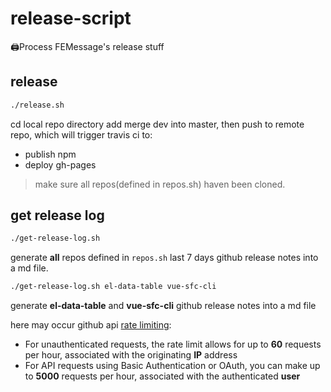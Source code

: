 # release-script
🖨Process FEMessage's release stuff 

## release

```sh
./release.sh
```

cd local repo directory add merge dev into master, then push to remote repo, which will trigger travis ci to:
- publish npm  
- deploy gh-pages

> make sure all repos(defined in repos.sh) haven been cloned.

## get release log

```sh
./get-release-log.sh
```

generate **all** repos defined in `repos.sh` last 7 days github release notes into a md file. 

```sh
./get-release-log.sh el-data-table vue-sfc-cli
```
generate **el-data-table** and **vue-sfc-cli** github release notes into a md file

here may occur github api [rate limiting](https://developer.github.com/v3/#rate-limiting):
- For unauthenticated requests, the rate limit allows for up to **60** requests per hour, associated with the originating **IP** address
- For API requests using Basic Authentication or OAuth, you can make up to **5000** requests per hour, associated with the authenticated **user**

